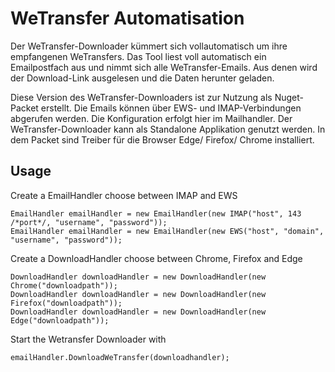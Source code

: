# WeTransfer Automatisation

Der WeTransfer-Downloader kümmert sich vollautomatisch um ihre empfangenen WeTransfers.
Das Tool liest voll automatisch ein Emailpostfach aus und nimmt sich alle WeTransfer-Emails.
Aus denen wird der Download-Link ausgelesen und die Daten herunter geladen.

Diese Version des WeTransfer-Downloaders ist zur Nutzung als Nuget-Packet erstellt.
Die Emails können über EWS- und IMAP-Verbindungen abgerufen werden.
Die Konfiguration erfolgt hier im Mailhandler.
Der WeTransfer-Downloader kann als Standalone Applikation genutzt werden.
In dem Packet sind Treiber für die Browser Edge/ Firefox/ Chrome installiert.


## Usage
Create a EmailHandler choose between IMAP and EWS
```
EmailHandler emailHandler = new EmailHandler(new IMAP("host", 143 /*port*/, "username", "password"));
EmailHandler emailHandler = new EmailHandler(new EWS("host", "domain", "username", "password"));
```
Create a DownloadHandler choose between Chrome, Firefox and Edge
```
DownloadHandler downloadHandler = new DownloadHandler(new Chrome("downloadpath"));
DownloadHandler downloadHandler = new DownloadHandler(new Firefox("downloadpath"));
DownloadHandler downloadHandler = new DownloadHandler(new Edge("downloadpath"));
```
Start the Wetransfer Downloader with
```
emailHandler.DownloadWeTransfer(downloadhandler);
```
